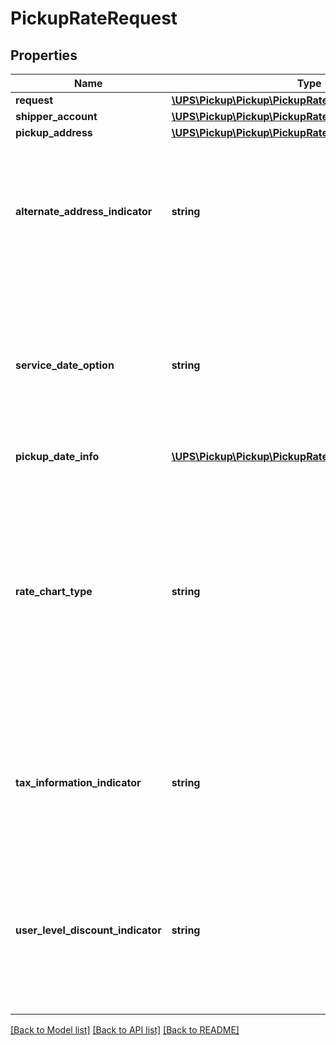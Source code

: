 # PickupRateRequest

## Properties
Name | Type | Description | Notes
------------ | ------------- | ------------- | -------------
**request** | [**\UPS\Pickup\Pickup\PickupRateRequestRequest**](PickupRateRequestRequest.md) |  | 
**shipper_account** | [**\UPS\Pickup\Pickup\PickupRateRequestShipperAccount**](PickupRateRequestShipperAccount.md) |  | [optional] 
**pickup_address** | [**\UPS\Pickup\Pickup\PickupRateRequestPickupAddress**](PickupRateRequestPickupAddress.md) |  | 
**alternate_address_indicator** | **string** | Indicates if the pickup address is different than the address specified in the customer&#x27;s profile.   Valid values: Y &#x3D; Alternate address N &#x3D; Original pickup address (default) | 
**service_date_option** | **string** | Indicates the pickup timeframe. - 01 &#x3D; Same-Day Pickup - 02 &#x3D; Future-Day Pickup - 03 &#x3D; A Specific-Day Pickup  If 03 is selected, then PickupDate, EarliestReadyTime, and LatestClosetime must be specified. | 
**pickup_date_info** | [**\UPS\Pickup\Pickup\PickupRateRequestPickupDateInfo**](PickupRateRequestPickupDateInfo.md) |  | [optional] 
**rate_chart_type** | **string** | Rate Type with which pickup is rated. Possible RateChart values for different regions will be:  US 48 origin: 1 – Daily Rates 3 – Standard List Rates 4 – Retail Rates.   Alaska/Hawaii origin: 1 – Daily Rates 3 – Standard List Rates 4 – Retail Rates.  All Other origins: 1 – Rates 5 - Regional Rates 6 - General List Rates.  3 and 4 do not apply | [optional] 
**tax_information_indicator** | **string** | Indicates whether to return detailed taxes for on-callpickups. Valid values: - Y &#x3D; Rate this pickup with taxes - N &#x3D; Do not rate this pickup with taxes (default) | [optional] 
**user_level_discount_indicator** | **string** | Indicates whether to return user level promo discount for the on-callpickups.  Valid values: Y &#x3D; Rate this pickup with user level promo discount N &#x3D; Do not rate this pickup with user level promo discount(default) | [optional] 

[[Back to Model list]](../../README.md#documentation-for-models) [[Back to API list]](../../README.md#documentation-for-api-endpoints) [[Back to README]](../../README.md)


